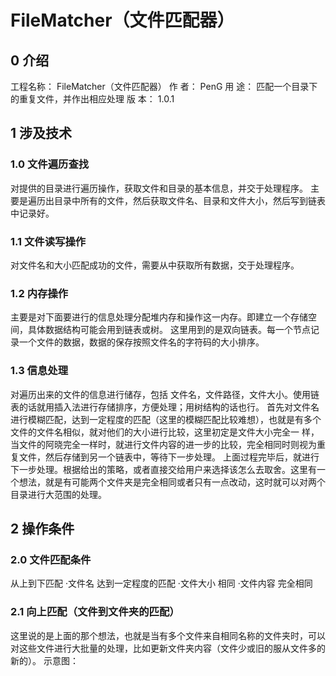 # FileMatcher（文件匹配器）
## 0 介绍
  工程名称： FileMatcher（文件匹配器）
  作    者： PenG
  用    途： 匹配一个目录下的重复文件，并作出相应处理
  版    本： 1.0.1
## 1 涉及技术
### 1.0 文件遍历查找
  对提供的目录进行遍历操作，获取文件和目录的基本信息，并交于处理程序。
  主要是遍历出目录中所有的文件，然后获取文件名、目录和文件大小，然后写到链表中记录好。
### 1.1 文件读写操作
  对文件名和大小匹配成功的文件，需要从中获取所有数据，交于处理程序。
### 1.2 内存操作
  主要是对下面要进行的信息处理分配堆内存和操作这一内存。即建立一个存储空间，具体数据结构可能会用到链表或树。
  这里用到的是双向链表。每一个节点记录一个文件的数据，数据的保存按照文件名的字符码的大小排序。
### 1.3 信息处理
  对遍历出来的文件的信息进行储存，包括 文件名，文件路径，文件大小。使用链表的话就用插入法进行存储排序，方便处理；用树结构的话也行。
  首先对文件名进行模糊匹配，达到一定程度的匹配（这里的模糊匹配比较难想），也就是有多个文件的文件名相似，就对他们的大小进行比较，这里初定是文件大小完全一 样，当文件的阿晓完全一样时，就进行文件内容的进一步的比较，完全相同时则视为重复文件，然后存储到另一个链表中，等待下一步处理。
上面过程完毕后，就进行下一步处理。根据给出的策略，或者直接交给用户来选择该怎么去取舍。这里有一个想法，就是有可能两个文件夹是完全相同或者只有一点改动，这时就可以对两个目录进行大范围的处理。

## 2 操作条件
### 2.0 文件匹配条件
  从上到下匹配
    ·文件名	达到一定程度的匹配
    ·文件大小	相同
    ·文件内容	完全相同
### 2.1 向上匹配（文件到文件夹的匹配）
  这里说的是上面的那个想法，也就是当有多个文件来自相同名称的文件夹时，可以对这些文件进行大批量的处理，比如更新文件夹内容（文件少或旧的服从文件多的新的）。
示意图：

